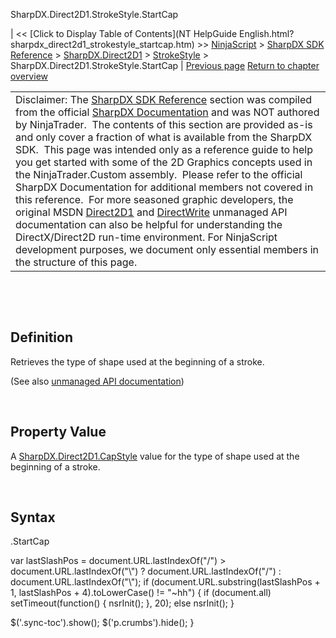 ﻿










 


SharpDX.Direct2D1.StrokeStyle.StartCap







| &lt;&lt; [Click to Display Table of Contents](NT HelpGuide English.html?sharpdx_direct2d1_strokestyle_startcap.htm) &gt;&gt;
 [NinjaScript](ninjascript.htm) &gt; [SharpDX SDK Reference](sharpdx_sdk_reference.htm) &gt; [SharpDX.Direct2D1](sharpdx_direct2d1.htm) &gt; [StrokeStyle](sharpdx_direct2d1_strokestyle.htm) &gt;
SharpDX.Direct2D1.StrokeStyle.StartCap | [Previous page](sharpdx_direct2d1_strokestyle_miterlimit.htm)
[Return to chapter overview](sharpdx_direct2d1_strokestyle.htm)












|  |
| --- |
| Disclaimer: The [SharpDX SDK Reference](sharpdx_sdk_reference.htm) section was compiled from the official [SharpDX Documentation](http://sharpdx.org/) and was NOT authored by NinjaTrader.  The contents of this section are provided as-is and only cover a fraction of what is available from the SharpDX SDK.  This page was intended only as a reference guide to help you get started with some of the 2D Graphics concepts used in the NinjaTrader.Custom assembly.  Please refer to the official SharpDX Documentation for additional members not covered in this reference.  For more seasoned graphic developers, the original MSDN [Direct2D1](https://msdn.microsoft.com/en-us/library/windows/desktop/dd370990.aspx) and [DirectWrite](https://msdn.microsoft.com/en-us/library/windows/desktop/dd368038.aspx) unmanaged API documentation can also be helpful for understanding the DirectX/Direct2D run-time environment. For NinjaScript development purposes, we document only essential members in the structure of this page. |



 


 


Definition
----------


Retrieves the type of shape used at the beginning of a stroke. 


(See also [unmanaged API documentation](https://msdn.microsoft.com/en-us/library/dd372244.aspx))


 


Property Value
--------------


A [SharpDX.Direct2D1.CapStyle](sharpdx_direct2d1_capstyle.htm) value for the type of shape used at the beginning of a stroke.


 


Syntax
------


<strokestyle>.StartCap







 
 var lastSlashPos = document.URL.lastIndexOf("/") &gt; document.URL.lastIndexOf("\\") ? document.URL.lastIndexOf("/") : document.URL.lastIndexOf("\\");
 if (document.URL.substring(lastSlashPos + 1, lastSlashPos + 4).toLowerCase() != "~hh") {
 if (document.all) setTimeout(function() {
 nsrInit();
 }, 20);
 else nsrInit();
 }
 
 
 $('.sync-toc').show();
 $('p.crumbs').hide();
 }
 
 
 



</strokestyle>